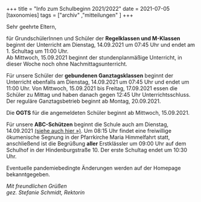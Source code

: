 +++
title = "Info zum Schulbeginn 2021/2022"
date = 2021-07-05
[taxonomies]
tags = ["archiv" ,"mitteilungen" ]
+++

Sehr geehrte Eltern,

für GrundschülerInnen und Schüler der **Regelklassen und M-Klassen** beginnt der Unterricht am Dienstag, 14.09.2021 um 07:45 Uhr und endet am 1. Schultag um 11:00 Uhr.  
Ab Mittwoch, 15.09.2021 beginnt der stundenplanmäßige Unterricht, in dieser Woche noch ohne Nachmittagsunterricht.

Für unsere Schüler der **gebundenen Ganztagsklassen** beginnt der Unterricht ebenfalls am Dienstag, 14.09.2021 um 07:45 Uhr und endet um 11:00 Uhr. Von Mittwoch, 15.09.2021 bis Freitag, 17.09.2021 essen die Schüler zu Mittag und haben danach gegen 12:45 Uhr Unterrichtsschluss. Der reguläre Ganztagsbetrieb beginnt ab Montag, 20.09.2021.

Die **OGTS** für die angemeldeten Schüler beginnt ab Mittwoch, 15.09.2021.

Für unsere **ABC-Schützen** beginnt die Schule auch am Dienstag, 14.09.2021 [(siehe auch hier »)](https://volksschule-partenkirchen.de/2021/07/05/regelungen-der-ersten-schultage/). Um 08:15 Uhr findet eine freiwillige ökumenische Segnung in der Pfarrkirche Maria Himmelfahrt statt, anschließend ist die Begrüßung **aller** Erstklässler um 09:00 Uhr auf dem Schulhof in der Hindenburgstraße 10. Der erste Schultag endet um 10:30 Uhr.

Eventuelle pandemiebedingte Änderungen werden auf der Homepage bekanntgegeben.

_Mit freundlichen Grüßen  
gez. Stefanie Schmidt, Rektorin_
